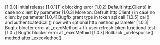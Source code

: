 [1.0.0] Initial release
[1.0.1] Fix blocking error
[1.0.2] Default http.Client() in case no client by parameter
[1.0.3] More on: Default http.Client() in case no client by parameter
[1.0.4] Bugfix grant type in token api call
[1.0.5] call() and authenticatedCall() now with optional http method parameter
[1.0.6] Bugfix blocker error at _execMethod + fix user refresh token functional test
[1.0.7] Bugfix blocker error at _execMethod
[1.0.8] Rollback _onResponse() method after _execMethod()